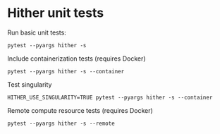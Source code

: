 # Hither unit tests

Run basic unit tests:

```
pytest --pyargs hither -s
```

Include containerization tests (requires Docker)

```
pytest --pyargs hither -s --container
```

Test singularity

```
HITHER_USE_SINGULARITY=TRUE pytest --pyargs hither -s --container
```

Remote compute resource tests (requires Docker)

```
pytest --pyargs hither -s --remote
```